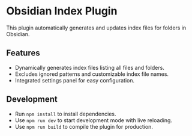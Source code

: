 # Obsidian Index Plugin

This plugin automatically generates and updates index files for folders in Obsidian.

## Features
- Dynamically generates index files listing all files and folders.
- Excludes ignored patterns and customizable index file names.
- Integrated settings panel for easy configuration.

## Development
- Run `npm install` to install dependencies.
- Use `npm run dev` to start development mode with live reloading.
- Use `npm run build` to compile the plugin for production.
